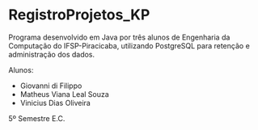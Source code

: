 # RegistroProjetos_KP
Programa desenvolvido em Java por três alunos de Engenharia da Computação do IFSP-Piracicaba, utilizando PostgreSQL para retenção e administração dos dados.

Alunos:
 - Giovanni di Filippo
 - Matheus Viana Leal Souza
 - Vinicius Dias Oliveira

5º Semestre E.C.
